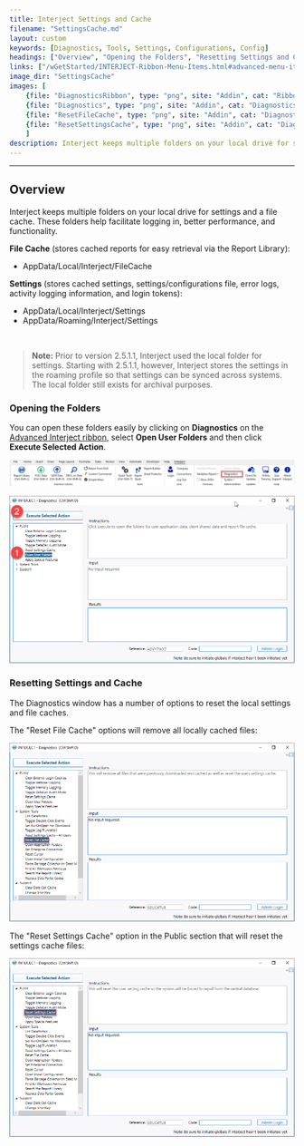 ```yaml
---
title: Interject Settings and Cache
filename: "SettingsCache.md"
layout: custom
keywords: [Diagnostics, Tools, Settings, Configurations, Config]
headings: ["Overview", "Opening the Folders", "Resetting Settings and Cache"]
links: ["/wGetStarted/INTERJECT-Ribbon-Menu-Items.html#advanced-menu-items"]
image_dir: "SettingsCache"
images: [
    {file: "DiagnosticsRibbon", type: "png", site: "Addin", cat: "Ribbon", sub: "", report: "", ribbon: "Advanced", config: ""}, 
    {file: "Diagnostics", type: "png", site: "Addin", cat: "Diagnostics", sub: "Open User Folders", report: "", ribbon: "", config: ""}, 
    {file: "ResetFileCache", type: "png", site: "Addin", cat: "Diagnostics", sub: "Reset File Cache", report: "", ribbon: "", config: ""}, 
    {file: "ResetSettingsCache", type: "png", site: "Addin", cat: "Diagnostics", sub: "Reset Settings Cache", report: "", ribbon: "", config: ""}
    ]
description: Interject keeps multiple folders on your local drive for settings and a file cache. These folders help facilitate logging in, better performance, and functionality.
---
```

* * * 

## Overview

Interject keeps multiple folders on your local drive for settings and a file cache. These folders help facilitate logging in, better performance, and functionality.

**File Cache** (stores cached reports for easy retrieval via the Report Library):

- AppData/Local/Interject/FileCache

**Settings** (stores cached settings, settings/configurations file, error logs, activity logging information, and login tokens):

- AppData/Local/Interject/Settings
- AppData/Roaming/Interject/Settings

<br>

<blockquote class=highlight_note>
<b>Note:</b> Prior to version 2.5.1.1, Interject used the local folder for settings. Starting with 2.5.1.1, however, Interject stores the settings in the roaming profile so that settings can be synced across systems. The local folder still exists for archival purposes.
</blockquote>

### Opening the Folders

You can open these folders easily by clicking on **Diagnostics** on the [Advanced Interject ribbon](/wGetStarted/INTERJECT-Ribbon-Menu-Items.html#advanced-menu-items), select **Open User Folders** and then click **Execute Selected Action**.

![](/images/SettingsCache/DiagnosticsRibbon.png)
<br>

![](/images/SettingsCache/Diagnostics.png)
<br>

### Resetting Settings and Cache

The Diagnostics window has a number of options to reset the local settings and file caches.

The "Reset File Cache" options will remove all locally cached files:

![](/images/SettingsCache/ResetFileCache.png)
<br>

The "Reset Settings Cache" option in the Public section that will reset the settings cache files:

![](/images/SettingsCache/ResetSettingsCache.png)
<br>
